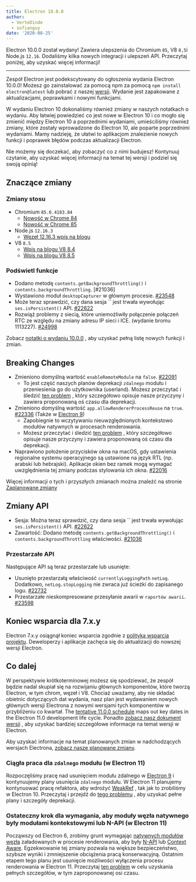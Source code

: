 ```yaml
---
title: Electron 10.0.0
author:
  - VerteDinde
  - sofianguy
date: '2020-08-25'
---
```


Electron 10.0.0 został wydany! Zawiera ulepszenia do Chromium `85`, V8 `8,5`i Node.js `12.16`. Dodaliśmy kilka nowych integracji i ulepszeń API. Przeczytaj poniżej, aby uzyskać więcej informacji!

---

Zespół Electron jest podekscytowany do ogłoszenia wydania Electron 10.0.0! Możesz go zainstalować za pomocą npm za pomocą `npm install electron@latest` lub pobrać z naszej [wersji](https://electronjs.org/releases/stable). Wydanie jest zapakowane z aktualizacjami, poprawkami i nowymi funkcjami.

W wydaniu Electron 10 dokonaliśmy również zmiany w naszych notatkach o wydaniu. Aby łatwiej powiedzieć co jest nowe w Electron 10 i co mogło się zmienić między Electron 10 a poprzednimi wydaniami, umieściliśmy również zmiany, które zostały wprowadzone do Electron 10, ale poparte poprzednimi wydaniami. Mamy nadzieję, że ułatwi to aplikacjom znalezienie nowych funkcji i poprawek błędów podczas aktualizacji Electron.

Nie możemy się doczekać, aby zobaczyć co z nimi budujesz! Kontynuuj czytanie, aby uzyskać więcej informacji na temat tej wersji i podziel się swoją opinią!

## Znaczące zmiany

### Zmiany stosu

* Chromium `85.0.4183.84`
    * [Nowość w Chrome 84](https://developers.google.com/web/updates/2020/07/nic84)
    * [Nowość w Chrome 85](https://chromereleases.googleblog.com/2020/08/stable-channel-update-for-desktop_25.html)
* Node.js `12.16.3`
    * [Węzeł 12.16.3 wpis na blogu](https://nodejs.org/en/blog/release/v12.16.3/)
* V8 `8.5`
    * [Wpis na blogu V8 8.4](https://v8.dev/blog/v8-release-84)
    * [Wpis na blogu V8 8.5](https://v8.dev/blog/v8-release-85)

### Podświetl funkcje

* Dodano metodę `contents.getBackgroundThrottling()` i `contents.backgroundThrottling`. [#21036]
* Wystawiono moduł `desktopCapturer` w głównym procesie. [#23548](https://github.com/electron/electron/pull/23548)
* Może teraz sprawdzić, czy dana sesja `` jest trwała wywołując `ses.isPersistent()` API. [#22622](https://github.com/electron/electron/pull/22622)
* Rozwiąż problemy z siecią, które uniemożliwiły połączenie połączeń RTC ze względu na zmiany adresu IP sieci i ICE. (wydanie bromu 1113227). [#24998](https://github.com/electron/electron/pull/24998)

Zobacz [notatki o wydaniu 10.0.0](https://github.com/electron/electron/releases/tag/v10.0.0) , aby uzyskać pełną listę nowych funkcji i zmian.

## Breaking Changes

* Zmieniono domyślną wartość `enableRemoteModule` na `false`. [#22091](https://github.com/electron/electron/pull/22091)
    * To jest część naszych planów deprekacji `zdalnego` modułu i przeniesienia go do użytkownika (userland). Możesz przeczytać i śledzić [ten problem](https://github.com/electron/electron/issues/21408) , który szczegółowo opisuje nasze przyczyny i zawiera proponowaną oś czasu dla deprekacji.
* Zmieniono domyślną wartość `app.allowRendererProcessReuse` na `true`. [#22336](https://github.com/electron/electron/pull/22336) (Także w [Electron 9](https://github.com/electron/electron/pull/22401))
   * Zapobiegnie to wczytywaniu nieuwzględnionych kontekstowo modułów natywnych w procesach renderowania.
   * Możesz przeczytać i śledzić [ten problem](https://github.com/electron/electron/issues/18397) , który szczegółowo opisuje nasze przyczyny i zawiera proponowaną oś czasu dla deprekacji.
* Naprawiono położenie przycisków okna na macOS, gdy ustawienia regionalne systemu operacyjnego są ustawione na język RTL (np. arabski lub hebrajski). Aplikacje okien bez ramek mogą wymagać uwzględnienia tej zmiany podczas stylowania ich okna. [#22016](https://github.com/electron/electron/pull/22016)

Więcej informacji o tych i przyszłych zmianach można znaleźć na stronie [Zaplanowane zmiany](https://github.com/electron/electron/blob/master/docs/breaking-changes.md)

## Zmiany API

* Sesja: Można teraz sprawdzić, czy dana sesja `` jest trwała wywołując `ses.isPersistent()` API. [#22622](https://github.com/electron/electron/pull/22622)
* Zawartość: Dodano metodę `contents.getBackgroundThrottling()` i `contents.backgroundThrottling` właściwości. [#21036](https://github.com/electron/electron/pull/21036)

### Przestarzałe API

Następujące API są teraz przestarzałe lub usunięte:

* Usunięto przestarzałą właściwość `currentlyLoggingPath` `netLog`. Dodatkowo, `netLog.stopLogging` nie zwraca już ścieżki do zapisanego logu. [#22732](https://github.com/electron/electron/pull/22732)
* Przestarzałe nieskompresowane przesyłanie awarii w `raportów awarii`. [#23598](https://github.com/electron/electron/pull/23598)

## Koniec wsparcia dla 7.x.y

Electron 7.x.y osiągnął koniec wsparcia zgodnie z [polityką wsparcia projektu](https://electronjs.org/docs/tutorial/support#supported-versions). Deweloperzy i aplikacje zachęca się do aktualizacji do nowszej wersji Electron.

## Co dalej

W perspektywie krótkoterminowej możesz się spodziewać, że zespół będzie nadal skupiał się na rozwijaniu głównych komponentów, które tworzą Electron, w tym chrom, węzeł i V8. Chociaż uważamy, aby nie składać obietnic dotyczących dat wydania, nasz plan jest wydawaniem nowych głównych wersji Electrona z nowymi wersjami tych komponentów w przybliżeniu co kwartał. The [tentative 11.0.0 schedule](https://electronjs.org/docs/tutorial/electron-timelines) maps out key dates in the Electron 11.0 development life cycle. Ponadto [zobacz nasz dokument wersji](https://electronjs.org/docs/tutorial/electron-versioning) , aby uzyskać bardziej szczegółowe informacje na temat wersji w Electron.

Aby uzyskać informacje na temat planowanych zmian w nadchodzących wersjach Electrona, [zobacz nasze planowane zmiany](https://github.com/electron/electron/blob/master/docs/breaking-changes.md).

### Ciągła praca dla `zdalnego` modułu (w Electron 11)
Rozpoczęliśmy pracę nad usunięciem modułu zdalnego w [Electron 9](https://www.electronjs.org/blog/electron-9-0) i kontynuujemy plany usunięcia `zdalnego` modułu. W Electron 11 planujemy kontynuować pracę refaktora, aby wdrożyć [WeakRef](https://v8.dev/features/weak-references) , tak jak to zrobiliśmy w Electron 10. Przeczytaj i przejdź do [tego problemu](https://github.com/electron/electron/issues/21408) , aby uzyskać pełne plany i szczegóły deprekacji.

### Ostateczny krok dla wymagania, aby moduły węzła natywnego były modułami kontekstowymi lub N-API (w Electron 11)
Począwszy od Electron 6, zrobimy grunt wymagając [natywnych modułów węzła](https://nodejs.org/api/addons.html) załadowanych w procesie renderowania, aby były [N-API](https://nodejs.org/api/n-api.html) lub [Context Aware](https://nodejs.org/api/addons.html#addons_context_aware_addons). Egzekwowanie tej zmiany pozwala na większe bezpieczeństwo, szybsze wyniki i zmniejszenie obciążenia pracą konserwacyjną. Ostatnim etapem tego planu jest usunięcie możliwości wyłączenia procesu renderowania w Electron 11. Przeczytaj [ten problem](https://github.com/electron/electron/issues/18397) w celu uzyskania pełnych szczegółów, w tym zaproponowanej osi czasu.
